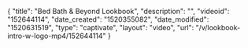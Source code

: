 {
    "title": "Bed Bath & Beyond Lookbook",
    "description": "",
    "videoid": "152644114",
    "date_created": "1520355082",
    "date_modified": "1520631519",
    "type": "captivate",
    "layout": "video",
    "url": "\/v\/lookbook-intro-w-logo-mp4\/152644114"
}